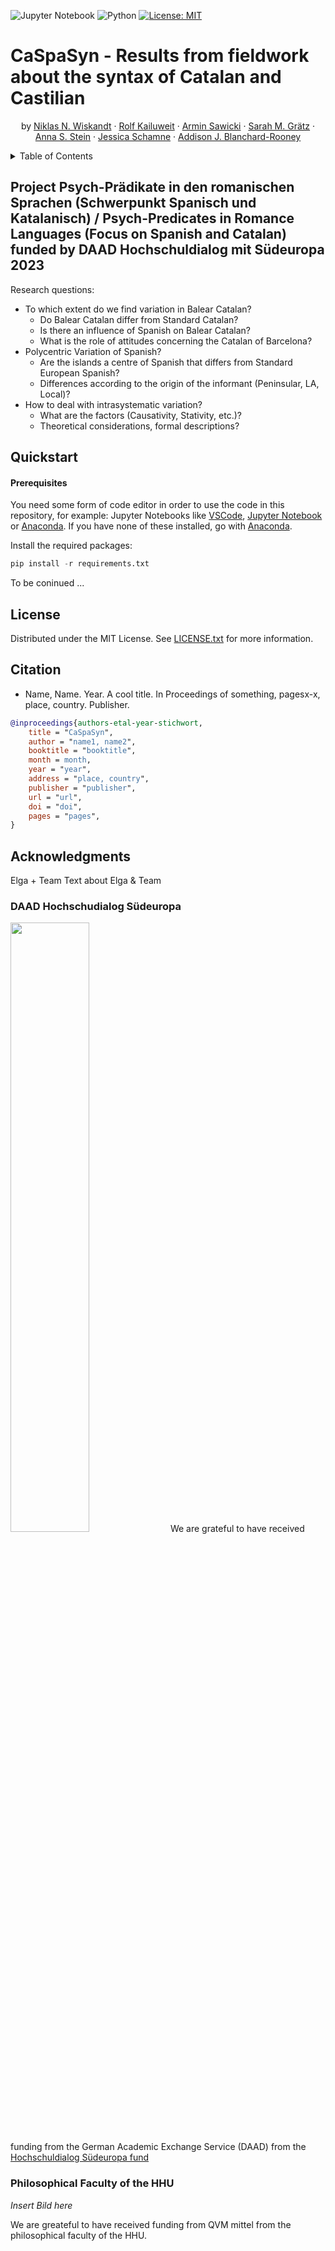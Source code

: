 ![Jupyter Notebook](https://img.shields.io/badge/jupyter-%23FA0F00.svg?style=for-the-badge&logo=jupyter&logoColor=white)
![Python](https://img.shields.io/badge/python-3670A0?style=for-the-badge&logo=python&logoColor=ffdd54)
[![License: MIT](https://img.shields.io/badge/License-MIT-yellow.svg)](https://opensource.org/licenses/MIT)

# CaSpaSyn - Results from fieldwork about the syntax of Catalan and Castilian
<p align="center">
  by 
    <a href="https://orcid.org/0000-0002-6374-1506">Niklas N. Wiskandt</a>
    ·
    <a href="https://orcid.org/0000-0002-8795-2121">Rolf Kailuweit</a>
    ·
    <a href="mailto:armin.saw@gmail.com">Armin Sawicki</a>
    ·
    <a href="mailto:sarah.m.graetz@gmail.com">Sarah M. Grätz</a>
    ·
    <a href="https://ansost.github.io">Anna S. Stein</a>
    ·
    <a href="https://de.linkedin.com/in/jessica-schamne-06334b212">Jessica Schamne</a>
    ·
    <a href="https://de.linkedin.com/in/addison-j-blanchard-rooney/de">Addison J. Blanchard-Rooney</a>
  </p>
</div>

<!-- TABLE OF CONTENTS -->
<details>
  <summary>Table of Contents</summary>
  <ol>
    <li>
      <a href="#about-the-project">About The Project</a>
      <a href="#getting-started">Getting Started</a>
      <ul>
        <li><a href="#prerequisites">Prerequisites</a></li>
        <li><a href="#installation">Installation</a></li>
        <li><a href="#usage">Usage</a></li>
      </ul>
    </li>
    <li><a href="#license">License</a></li>
    <li><a href="#citation">Citation</a></li>
    <li><a href="#acknowledgments">Acknowledgments</a></li>
  </ol>
</details>

## Project Psych-Prädikate in den romanischen Sprachen (Schwerpunkt Spanisch und Katalanisch) / Psych-Predicates in Romance Languages (Focus on Spanish and Catalan) funded by DAAD Hochschuldialog mit Südeuropa 2023

Research questions:
- To which extent do we find variation in Balear Catalan?
  - Do Balear Catalan differ from Standard Catalan?
  - Is there an influence of Spanish on Balear Catalan?
  - What is the role of attitudes concerning the Catalan of Barcelona?
- Polycentric Variation of Spanish?
  - Are the islands a centre of Spanish that differs from Standard European Spanish?
  - Differences according to the origin of the informant (Peninsular, LA, Local)?
- How to deal with intrasystematic variation?
  - What are the factors (Causativity, Stativity, etc.)?
  - Theoretical considerations, formal descriptions?

## Quickstart
#### Prerequisites
You need some form of code editor in order to use the code in this repository, for example: Jupyter Notebooks like [VSCode](https://code.visualstudio.com/download), [Jupyter Notebook](https://jupyter.org/install) or [Anaconda](https://docs.anaconda.com/free/anaconda/install/windows/).
If you have none of these installed, go with [Anaconda](https://docs.anaconda.com/free/anaconda/install/windows/). 

<!--
Clone the repository using [git](https://git-scm.com/)
```sh
git clone git@github.com:ansost/informativity_pilot.git
```
or [download it as a zip archive](https://github.com/ansost/CaSpaSyn/archive/refs/heads/main.zip).

Navigate inside the repository:
```sh
cd CaSpaSyn
```
-->
Install the required packages:
```python
pip install -r requirements.txt
```
To be coninued ...


## License
Distributed under the MIT License. See [LICENSE.txt](https://github.com/ansost/CaSpaSyn/blob/main/LICENSE) for more information.

## Citation
- Name, Name. Year. A cool title. In Proceedings of something, pagesx-x, place, country. Publisher.

```bibtex
@inproceedings{authors-etal-year-stichwort,
    title = "CaSpaSyn",
    author = "name1, name2",
    booktitle = "booktitle",
    month = month,
    year = "year",
    address = "place, country",
    publisher = "publisher",
    url = "url",
    doi = "doi",
    pages = "pages",
}
```

## Acknowledgments
Elga + Team 
Text about Elga & Team 

### DAAD Hochschudialog Südeuropa
<img src="https://static.daad.de/media/daad_de/der-daad/kommunikation-publikationen/daad_logo_suppl_de+en_h_basic_rgb.png" width=50% height=50%>
We are grateful to have received funding from the German Academic Exchange Service (DAAD) from the <a href="https://www.w3schools.com](https://www2.daad.de/hochschulen/ausschreibungen/projekte/de/11342-foerderprogramme-finden/?s=1&projektid=57634887">Hochschuldialog Südeuropa fund</a>

### Philosophical Faculty of the HHU
*Insert Bild here*
<!--<img src="" width=50% height=50%>-->
We are greateful to have received funding from QVM mittel from the philosophical faculty of the HHU. 
